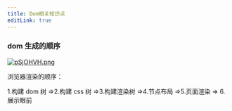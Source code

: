 ```yaml
---
title: Dom相关知识点
editLink: true
---
```


### dom 生成的顺序

[![pSjOHVH.png](https://s1.ax1x.com/2023/02/22/pSjOHVH.png)](https://imgse.com/i/pSjOHVH)

浏览器渲染的顺序：

1.构建 dom 树 =>2.构建 css 树 =>3.构建渲染树 =>4.节点布局 =>5.页面渲染 => 6.展示眼前
